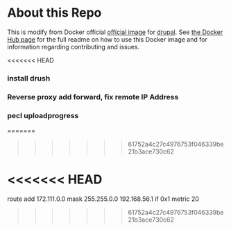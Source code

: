 # About this Repo

This is modify from Docker official [official image](https://docs.docker.com/docker-hub/official_repos/) for [drupal](https://registry.hub.docker.com/_/drupal/). See [the Docker Hub page](https://registry.hub.docker.com/_/drupal/) for the full readme on how to use this Docker image and for information regarding contributing and issues.

<<<<<<< HEAD

### install drush
### Reverse proxy add forward, fix remote IP Address
### pecl uploadprogress
=======
>>>>>>> 61752a4c27c4976753f046339be21b3ace730c62


<<<<<<< HEAD
=======


route add 172.111.0.0 mask 255.255.0.0 192.168.56.1 if 0x1 metric 20
>>>>>>> 61752a4c27c4976753f046339be21b3ace730c62
